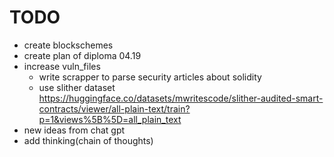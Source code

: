 # TODO
- create blockschemes
- create plan of diploma 04.19
- increase vuln_files
    - write scrapper to parse security articles about solidity
    - use slither dataset https://huggingface.co/datasets/mwritescode/slither-audited-smart-contracts/viewer/all-plain-text/train?p=1&views%5B%5D=all_plain_text
- new ideas from chat gpt
- add thinking(chain of thoughts)